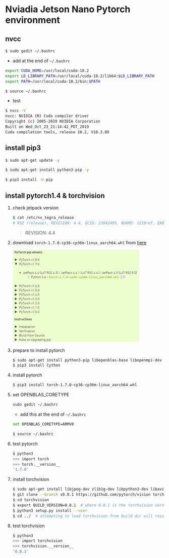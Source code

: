 # Nviadia Jetson Nano Pytorch  environment

## nvcc

```bash
$ sudo gedit ~/.bashrc
```

- add at the end of  `~/.bashrc`

```bash
export CUDA_HOME=/usr/local/cuda-10.2
export LD_LIBRARY_PATH=/usr/local/cuda-10.2/lib64:$LD_LIBRARY_PATH
export PATH=/usr/local/cuda-10.2/bin:$PATH
```

```bash
$ source ~/.bashrc
```

- test

```bash
$ nvcc -V
nvcc: NVIDIA (R) Cuda compiler driver
Copyright (c) 2005-2019 NVIDIA Corporation
Built on Wed_Oct_23_21:14:42_PDT_2019
Cuda compilation tools, release 10.2, V10.2.89
```

## install pip3

```bash
$ sudo apt-get update -y
```

```bash
$ sudo apt-get install python3-pip -y
```

```bash
$ pip3 install -U pip
```

## install pytorch1.4 & torchvision

1. check jetpack version

   ```bash
   $ cat /etc/nv_tegra_release
   # R32 (release), REVISION: 4.4, GCID: 23942405, BOARD: t210ref, EABI: aarch64, DATE: Fri Oct 16 19:44:43 UTC 2020
   ```

   > REVISION: 4.4

2. download  `torch-1.7.0-cp36-cp36m-linux_aarch64.whl`  from [here](https://forums.developer.nvidia.com/t/pytorch-for-jetson-version-1-8-0-now-available/72048)

   <img src="img/1.jpg" width="400px">

3. prepare to install pytorch

   ```bash
   $ sudo apt-get install python3-pip libopenblas-base libopenmpi-dev
   $ pip3 install Cython
   ```

4. install pytorch

   ```bash
   $ pip3 install torch-1.7.0-cp36-cp36m-linux_aarch64.whl
   ```

5. set OPENBLAS_CORETYPE

   ```bash
   sudo gedit ~/.bashrc
   ```

   - add this at the end of  `~/.bashrc`

   ```bash
   set OPENBLAS_CORETYPE=ARMV8
   ```

   ```bash
   $ source ~/.bashrc
   ```

6. test pytorch

   ```bash
   $ python3
   >>> import torch
   >>> torch.__version__
   '1.7.0'
   ```
   
7. install torchvision

   ```bash
   $ sudo apt-get install libjpeg-dev zlib1g-dev libpython3-dev libavcodec-dev libavformat-dev libswscale-dev
   $ git clone --branch v0.8.1 https://github.com/pytorch/vision torchvision   # see below for version of torchvision to download
   $ cd torchvision
   $ export BUILD_VERSION=0.8.1  # where 0.8.1 is the torchvision version  
   $ python3 setup.py install --user
   $ cd ../  # attempting to load torchvision from build dir will result in import error
   ```

8. test torchvision

   ```bash
   $ python3
   >>> import torchvision
   >>> torchvision.__version__
   '0.8.1'
   ```



